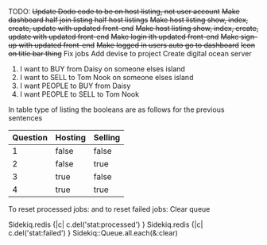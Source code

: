 TODO:
~~Update Dodo code to be on host listing, not user account~~
~~Make dashboard half join listing half host listings~~
~~Make host listing show, index, create, update with updated front-end~~
~~Make host listing show, index, create, update with updated front-end~~
~~Make login ith updated front-end~~
~~Make sign-up with updated front-end~~
~~Make logged in users auto go to dashboard~~
~~Icon on title bar thing~~
Fix jobs
Add devise to project
Create digital ocean server

1) I want to BUY from Daisy on someone elses island
2) I want to SELL to Tom Nook on someone elses island
3) I want PEOPLE to BUY from Daisy
4) I want PEOPLE to SELL to Tom Nook

In table type of listing the booleans are as follows for the previous sentences

| Question | Hosting | Selling |
|----------|---------|---------|
| 1        | false   | false   |
| 2        | false   | true    |
| 3        | true    | false   |
| 4        | true    | true    |


To reset processed jobs:
and to reset failed jobs:
Clear queue

Sidekiq.redis {|c| c.del('stat:processed') }
Sidekiq.redis {|c| c.del('stat:failed') }
Sidekiq::Queue.all.each(&:clear)
